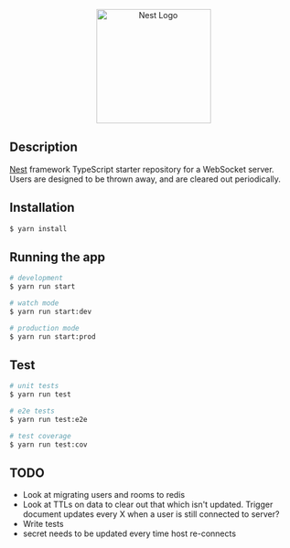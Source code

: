 <p align="center">
  <a href="http://nestjs.com/" target="blank"><img src="https://nestjs.com/img/logo-small.svg" width="200" alt="Nest Logo" /></a>
</p>

## Description

[Nest](https://github.com/nestjs/nest) framework TypeScript starter repository for a WebSocket server. Users are designed to be thrown away, and are cleared out periodically.

## Installation

```bash
$ yarn install
```

## Running the app

```bash
# development
$ yarn run start

# watch mode
$ yarn run start:dev

# production mode
$ yarn run start:prod
```

## Test

```bash
# unit tests
$ yarn run test

# e2e tests
$ yarn run test:e2e

# test coverage
$ yarn run test:cov
```

## TODO

-   Look at migrating users and rooms to redis
-   Look at TTLs on data to clear out that which isn't updated. Trigger document updates every X when a user is still connected to server?
-   Write tests
-   secret needs to be updated every time host re-connects

